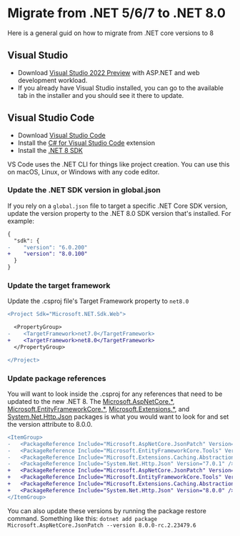 # Migrate from .NET 5/6/7 to .NET 8.0

Here is a general guid on how to migrate from .NET core versions to 8

## Visual Studio

- Download [Visual Studio 2022 Preview](https://visualstudio.microsoft.com/vs/preview/#download-preview) with ASP.NET and web development workload.
- If you already have Visual Studio installed, you can go to the available tab in the installer and you should see it there to update.

## Visual Studio Code

- Download [Visual Studio Code](https://code.visualstudio.com/download)
- Install the [C# for Visual Studio Code](https://marketplace.visualstudio.com/items?itemName=ms-dotnettools.csharp) extension
- Install the [.NET 8 SDK](https://dotnet.microsoft.com/en-us/download/dotnet/8.0)

VS Code uses the .NET CLI for things like project creation. You can use this on macOS, Linux, or Windows with any code editor.

### Update the .NET SDK version in global.json

If you rely on a `global.json` file to target a specific .NET Core SDK version, update the version property to the .NET 8.0 SDK version that's installed. For example:

```diff
{
  "sdk": {
-    "version": "6.0.200"
+    "version": "8.0.100"
  }
}
```

### Update the target framework

Update the .csproj file's Target Framework property to `net8.0`

```diff
<Project Sdk="Microsoft.NET.Sdk.Web">

  <PropertyGroup>
-    <TargetFramework>net7.0</TargetFramework>
+    <TargetFramework>net8.0</TargetFramework>
  </PropertyGroup>

</Project>
```

### Update package references

You will want to look inside the .csproj for any references that need to be updated to the new .NET 8. The [Microsoft.AspNetCore.*](https://www.nuget.org/packages?q=Microsoft.AspNetCore.*), [Microsoft.EntityFrameworkCore.*](https://www.nuget.org/packages?q=Microsoft.EntityFrameworkCore.*), [Microsoft.Extensions.*](https://www.nuget.org/packages?q=Microsoft.Extensions.*), and [System.Net.Http.Json]() packages is what you would want to look for and set the version attribute to 8.0.0.

```diff
<ItemGroup>
-   <PackageReference Include="Microsoft.AspNetCore.JsonPatch" Version="7.0.12" />
-   <PackageReference Include="Microsoft.EntityFrameworkCore.Tools" Version="7.0.12" />
-   <PackageReference Include="Microsoft.Extensions.Caching.Abstractions" Version="7.0.0" />
-   <PackageReference Include="System.Net.Http.Json" Version="7.0.1" />
+   <PackageReference Include="Microsoft.AspNetCore.JsonPatch" Version="8.0.0" />
+   <PackageReference Include="Microsoft.EntityFrameworkCore.Tools" Version="8.0.0">
+   <PackageReference Include="Microsoft.Extensions.Caching.Abstractions" Version="8.0.0" />
+   <PackageReference Include="System.Net.Http.Json" Version="8.0.0" />
</ItemGroup>
```

You can also update these versions by running the package restore command.  Something like this:  `dotnet add package Microsoft.AspNetCore.JsonPatch --version 8.0.0-rc.2.23479.6`
